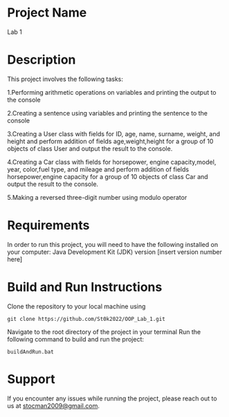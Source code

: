 # Project Name
Lab 1 

# Description
This project involves the following tasks:
 
 1.Performing arithmetic operations on variables and printing the output to the console

2.Creating a sentence using variables and printing the sentence to the console

3.Creating a User class with fields for ID, age, name, surname, weight, and height and perform addition of fields age,weight,height for a group of 10 objects of class User and output the result to the console.

4.Creating a Car class with fields for horsepower, engine capacity,model, year, color,fuel type, and mileage and perform addition of fields horsepower,engine capacity for a group of 10 objects of class Car and output the result to the console.

5.Making  a reversed three-digit number using modulo operator 

# Requirements
In order to run this project, you will need to have the following installed on your computer:
Java Development Kit (JDK) version [insert version number here]

# Build and Run Instructions
Clone the repository to your local machine using 
```
git clone https://github.com/St0k2022/OOP_Lab_1.git
```
Navigate to the root directory of the project in your terminal
Run the following command to build and run the project: 
```
buildAndRun.bat
```
# Support
If you encounter any issues while running the project, please reach out to us at stocman2009@gmail.com.
